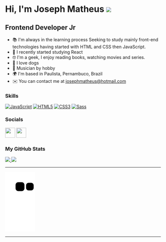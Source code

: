 # Hi, I'm Joseph Matheus <img src="https://user-images.githubusercontent.com/18350557/176309783-0785949b-9127-417c-8b55-ab5a4333674e.gif" width="35px">
<!-- ====================================================================================================================================== -->

## Frontend Developer Jr

- 📚  I'm always in the learning process Seeking to study mainly front-end technologies having started with HTML and CSS then JavaScript. 
- 🚀  I recently started studying React
- 🤓  I'm a geek, I enjoy reading books, watching movies and series. 
- 🐶  I love dogs
- 🎸  Musician by hobby 
- 🌍  I'm based in Paulista, Pernambuco, Brazil
- ✉️  You can contact me at [josephmatheus@hotmail.com](mailto:josephmatheus@hotmail.com)

### Skills

<p align="left">
  <a href="https://developer.mozilla.org/en-US/docs/Web/JavaScript" target="_blank" rel="noreferrer"><img src="https://raw.githubusercontent.com/danielcranney/readme-generator/main/public/icons/skills/javascript-colored.svg" width="36" height="36" alt="JavaScript" /></a>
  <a href="https://developer.mozilla.org/en-US/docs/Glossary/HTML5" target="_blank" rel="noreferrer"><img src="https://raw.githubusercontent.com/danielcranney/readme-generator/main/public/icons/skills/html5-colored.svg" width="36" height="36" alt="HTML5" /></a>
  <a href="https://www.w3.org/TR/CSS/#css" target="_blank" rel="noreferrer"><img src="https://raw.githubusercontent.com/danielcranney/readme-generator/main/public/icons/skills/css3-colored.svg" width="36" height="36" alt="CSS3" /></a>
  <a href="https://sass-lang.com/" target="_blank" rel="noreferrer"><img src="https://raw.githubusercontent.com/danielcranney/readme-generator/main/public/icons/skills/sass-colored.svg" width="36" height="36" alt="Sass" /></a>
</p>

### Socials

<p align="left"> <a href="https://www.github.com/josephmatheus" target="_blank" rel="noreferrer"><img src="https://raw.githubusercontent.com/danielcranney/readme-generator/main/public/icons/socials/github.svg" width="32" height="32" /></a> <a href="https://www.linkedin.com/in/josephmatheus" target="_blank" rel="noreferrer"><img src="https://raw.githubusercontent.com/danielcranney/readme-generator/main/public/icons/socials/linkedin.svg" width="32" height="32" /></a></p>

### My GitHub Stats

<div>
  <a href="https://github.com/josephmatheus">
  <img height="165em" src="https://github-readme-stats-josephmatheus.vercel.app/api?username=josephmatheus&show_icons=true&count_private=true&theme=nightowl&exclude=github-readme-stats"/>
  <img height="165em" src="https://github-readme-stats-josephmatheus.vercel.app/api/top-langs/?username=josephmatheus&layout=compact&theme=nightowl&exclude=github-readme-stats"/>
</div>

---
  
![Snake animation](https://github.com/josephmatheus/josephmatheus/blob/output/github-contribution-grid-snake.svg)
  
---
  
<!-- ![Alt text](https://spotify-recently-played-readme.vercel.app/api?user=227qho7unwg7m63rn7cdiezwq) -->
  
